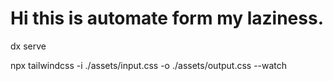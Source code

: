 # Hi this is automate form my laziness.
dx serve  


npx tailwindcss -i ./assets/input.css -o ./assets/output.css --watch